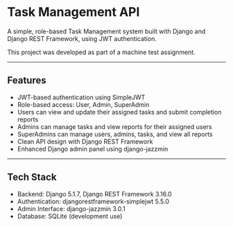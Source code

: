 # Task Management API

A simple, role-based Task Management system built with Django and Django REST Framework, using JWT authentication.

This project was developed as part of a machine test assignment.

---

## Features

- JWT-based authentication using SimpleJWT
- Role-based access: User, Admin, SuperAdmin
- Users can view and update their assigned tasks and submit completion reports
- Admins can manage tasks and view reports for their assigned users
- SuperAdmins can manage users, admins, tasks, and view all reports
- Clean API design with Django REST Framework
- Enhanced Django admin panel using django-jazzmin

---

## Tech Stack

- Backend: Django 5.1.7, Django REST Framework 3.16.0
- Authentication: djangorestframework-simplejwt 5.5.0
- Admin Interface: django-jazzmin 3.0.1
- Database: SQLite (development use)

